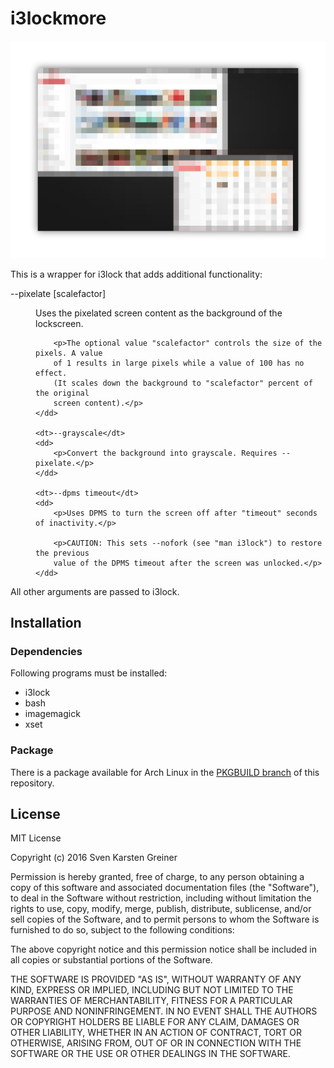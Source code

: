 # i3lockmore

<div align="center"><img src="https://raw.githubusercontent.com/SammysHP/i3lockmore/readme-assets/i3lockmore.png" /></div>

This is a wrapper for i3lock that adds additional functionality:

<dl>
    <dt>--pixelate [scalefactor]</dt>
    <dd>
        <p>Uses the pixelated screen content as the background of the lockscreen.</p>

        <p>The optional value "scalefactor" controls the size of the pixels. A value
        of 1 results in large pixels while a value of 100 has no effect.
        (It scales down the background to "scalefactor" percent of the original
        screen content).</p>
    </dd>

    <dt>--grayscale</dt>
    <dd>
        <p>Convert the background into grayscale. Requires --pixelate.</p>
    </dd>

    <dt>--dpms timeout</dt>
    <dd>
        <p>Uses DPMS to turn the screen off after "timeout" seconds of inactivity.</p>

        <p>CAUTION: This sets --nofork (see "man i3lock") to restore the previous
        value of the DPMS timeout after the screen was unlocked.</p>
    </dd>
</dl>

All other arguments are passed to i3lock.


## Installation

### Dependencies

Following programs must be installed:

- i3lock
- bash
- imagemagick
- xset

### Package

There is a package available for Arch Linux in the [PKGBUILD branch](https://github.com/SammysHP/i3lockmore/tree/PKGBUILD) of this repository.


## License

MIT License

Copyright (c) 2016 Sven Karsten Greiner

Permission is hereby granted, free of charge, to any person obtaining a copy
of this software and associated documentation files (the "Software"), to deal
in the Software without restriction, including without limitation the rights
to use, copy, modify, merge, publish, distribute, sublicense, and/or sell
copies of the Software, and to permit persons to whom the Software is
furnished to do so, subject to the following conditions:

The above copyright notice and this permission notice shall be included in all
copies or substantial portions of the Software.

THE SOFTWARE IS PROVIDED "AS IS", WITHOUT WARRANTY OF ANY KIND, EXPRESS OR
IMPLIED, INCLUDING BUT NOT LIMITED TO THE WARRANTIES OF MERCHANTABILITY,
FITNESS FOR A PARTICULAR PURPOSE AND NONINFRINGEMENT. IN NO EVENT SHALL THE
AUTHORS OR COPYRIGHT HOLDERS BE LIABLE FOR ANY CLAIM, DAMAGES OR OTHER
LIABILITY, WHETHER IN AN ACTION OF CONTRACT, TORT OR OTHERWISE, ARISING FROM,
OUT OF OR IN CONNECTION WITH THE SOFTWARE OR THE USE OR OTHER DEALINGS IN THE
SOFTWARE.
